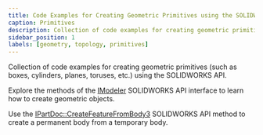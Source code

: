 ```yaml
---
title: Code Examples for Creating Geometric Primitives using the SOLIDWORKS API
caption: Primitives
description: Collection of code examples for creating geometric primitives (such as boxes, cylinders, planes, toruses, etc.) using the SOLIDWORKS API.
sidebar_position: 1
labels: [geometry, topology, primitives]
---
```

Collection of code examples for creating geometric primitives (such as boxes, cylinders, planes, toruses, etc.) using the SOLIDWORKS API.

Explore the methods of the [IModeler](https://help.solidworks.com/2018/english/api/sldworksapi/SolidWorks.Interop.sldworks~SolidWorks.Interop.sldworks.IModeler.html) SOLIDWORKS API interface to learn how to create geometric objects.

Use the [IPartDoc::CreateFeatureFromBody3](https://help.solidworks.com/2016/english/api/sldworksapi/SOLIDWORKS.Interop.sldworks~SOLIDWORKS.Interop.sldworks.IPartDoc~CreateFeatureFromBody3.html) SOLIDWORKS API method to create a permanent body from a temporary body.